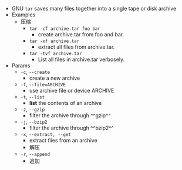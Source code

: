 - GNU `tar` saves many files together into a single tape or disk archive
- Examples
	- 压缩
		- `tar -cf archive.tar foo bar`
			- create archive.tar from foo and bar.
		- `tar -xf archive.tar`
			- extract all files from archive.tar.
		- `tar -tvf archive.tar`
			- List all files in archive.tar verbosely.
- Params
	- `-c`, `--create`
		- create a new archive
	- `-f`, `--file=ARCHIVE`
		- use archive file or device ARCHIVE
	- `-t`, `--list`
		- **list** the contents of an archive
	- `-z`, `--gzip`
		- filter the archive through ^^gzip^^
	- `-j`, `--bzip2`
		- filter the archive through ^^bzip2^^
	- `-x`, `--extract, --get`
		- extract files from an archive
		- 解压
	- `-r`, `--append`
		- 追加
